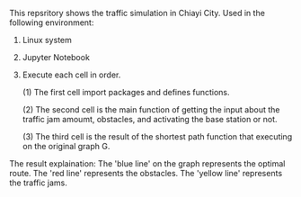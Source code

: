 This repsritory shows the traffic simulation in Chiayi City. Used in the following environment:

1. Linux system
2. Jupyter Notebook
3. Execute each cell in order.

   (1) The first cell import packages and defines functions.

   (2) The second cell is the main function of getting the input about the traffic jam amoumt, obstacles, and activating the base station or not.

   (3) The third cell is the result of the shortest path function that executing on the original graph G.

The result explaination:
The 'blue line' on the graph represents the optimal route.
The 'red line' represents the obstacles.
The 'yellow line' represents the traffic jams.
